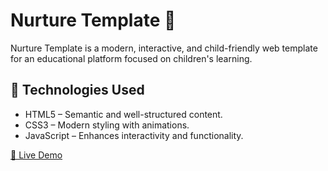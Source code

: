 # Nurture Template 🌱

Nurture Template is a modern, interactive, and child-friendly web template for an educational platform focused on children's learning.

## 🚀 Technologies Used
* HTML5 – Semantic and well-structured content.
* CSS3 – Modern styling with animations.
* JavaScript – Enhances interactivity and functionality.

[📌 Live Demo](https://yasminzin.github.io/nurture-template/)

